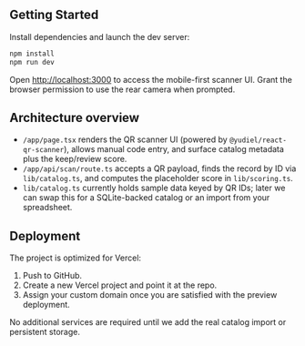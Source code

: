 ## Getting Started

Install dependencies and launch the dev server:

```bash
npm install
npm run dev
```

Open [http://localhost:3000](http://localhost:3000) to access the mobile-first scanner UI. Grant the browser permission to use the rear camera when prompted.

## Architecture overview

- `/app/page.tsx` renders the QR scanner UI (powered by `@yudiel/react-qr-scanner`), allows manual code entry, and surface catalog metadata plus the keep/review score.
- `/app/api/scan/route.ts` accepts a QR payload, finds the record by ID via `lib/catalog.ts`, and computes the placeholder score in `lib/scoring.ts`.
- `lib/catalog.ts` currently holds sample data keyed by QR IDs; later we can swap this for a SQLite-backed catalog or an import from your spreadsheet.

## Deployment

The project is optimized for Vercel:

1. Push to GitHub.
2. Create a new Vercel project and point it at the repo.
3. Assign your custom domain once you are satisfied with the preview deployment.

No additional services are required until we add the real catalog import or persistent storage.
